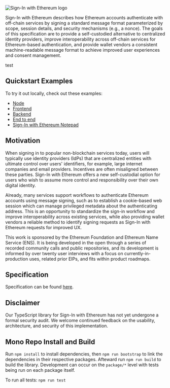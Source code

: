 ![Sign-In with Ethereum logo](https://login.xyz/favicon.png "Sign-In with Ethereum logo")

Sign-In with Ethereum describes how Ethereum accounts authenticate with 
off-chain services by signing a standard message format parameterized by scope,
session details, and security mechanisms (e.g., a nonce). The goals of this 
specification are to provide a self-custodied alternative to centralized 
identity providers, improve interoperability across off-chain services for 
Ethereum-based authentication, and provide wallet vendors a consistent 
machine-readable message format to achieve improved user experiences and 
consent management.

test

## Quickstart Examples
To try it out locally, check out these examples:

- [Node](https://github.com/spruceid/siwe-quickstart/tree/main/00_print)
- [Frontend](https://github.com/spruceid/siwe-quickstart/tree/main/01_frontend)
- [Backend](https://github.com/spruceid/siwe-quickstart/tree/main/02_backend)
- [End to end](https://github.com/spruceid/siwe-quickstart/tree/main/03_complete_app)
- [Sign-In with Ethereum Notepad](https://github.com/spruceid/siwe-notepad)

## Motivation
When signing in to popular non-blockchain services today, users will typically 
use identity providers (IdPs) that are centralized entities with ultimate 
control over users' identifiers, for example, large internet companies and email
providers. Incentives are often misaligned between these parties. Sign-In with
Ethereum offers a new self-custodial option for users who wish to assume more
control and responsibility over their own digital identity.

Already, many services support workflows to authenticate Ethereum accounts using
message signing, such as to establish a cookie-based web session which can 
manage privileged metadata about the authenticating address. This is an 
opportunity to standardize the sign-in workflow and improve interoperability 
across existing services, while also providing wallet vendors a reliable method 
to identify signing requests as Sign-In with Ethereum requests for improved UX.

This work is sponsored by the Ethereum Foundation and Ethereum Name Service 
(ENS). It is being developed in the open through a series of recorded community 
calls and public repositories, and its development is informed by over twenty 
user interviews with a focus on currently-in-production uses, related prior 
EIPs, and fits within product roadmaps.

## Specification
Specification can be found [here](https://eips.ethereum.org/EIPS/eip-4361).

## Disclaimer 

Our TypeScript library for Sign-In with Ethereum has not yet undergone a formal security 
audit. We welcome continued feedback on the usability, architecture, and security 
of this implementation.

## Mono Repo Install and Build
Run `npm install` to install dependencies, then `npm run bootstrap` to link the dependencies
in their respective packages. Afteward run `npm run build` to build the library.
Development can occur on the `package/*` level with tests being run on each package itself.

To run all tests: `npm run test`
